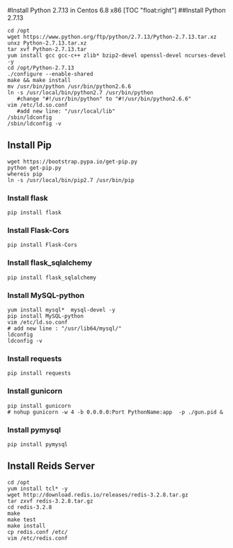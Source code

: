 #Install Python 2.7.13 in Centos 6.8 x86
[TOC "float:right"]
##Install Python 2.7.13
```Shell
cd /opt
wget https://www.python.org/ftp/python/2.7.13/Python-2.7.13.tar.xz
unxz Python-2.7.13.tar.xz
tar xvf Python-2.7.13.tar
yum install gcc gcc-c++ zlib* bzip2-devel openssl-devel ncurses-devel -y 
cd /opt/Python-2.7.13
./configure --enable-shared 
make && make install
mv /usr/bin/python /usr/bin/python2.6.6
ln -s /usr/local/bin/python2.7 /usr/bin/python 
   #change "#!/usr/bin/python" to "#!/usr/bin/python2.6.6"
vim /etc/ld.so.conf 
   #add new line: "/usr/local/lib"
/sbin/ldconfig  
/sbin/ldconfig -v
```
## Install Pip
```Shell
wget https://bootstrap.pypa.io/get-pip.py
python get-pip.py
whereis pip
ln -s /usr/local/bin/pip2.7 /usr/bin/pip
```
### Install flask
```Shell
pip install flask

```
### Install Flask-Cors
```Shell
pip install Flask-Cors
```

### Install  flask_sqlalchemy
```Shell
pip install flask_sqlalchemy
```
### Install MySQL-python
```Shell
yum install mysql*  mysql-devel -y 
pip install MySQL-python
vim /etc/ld.so.conf
# add new line : "/usr/lib64/mysql/"
ldconfig
ldconfig -v 
```
### Install requests
```Shell
pip install requests

```
### Install gunicorn
```Shell
pip install gunicorn
# nohup gunicorn -w 4 -b 0.0.0.0:Port PythonName:app  -p ./gun.pid &
```


### Install pymysql
```Shell
pip install pymysql
```
## Install Reids Server
```Shell
cd /opt
yum install tcl* -y 
wget http://download.redis.io/releases/redis-3.2.8.tar.gz
tar zxvf redis-3.2.8.tar.gz
cd redis-3.2.8
make
make test 
make install
cp redis.conf /etc/
vim /etc/redis.conf


```